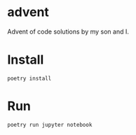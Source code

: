 # advent
Advent of code solutions by my son and I.

# Install
`poetry install`

# Run
`poetry run jupyter notebook`